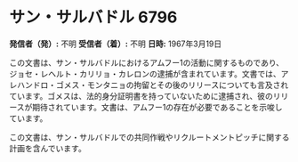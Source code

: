 # サン・サルバドル 6796

**発信者（発）:** 不明
**受信者（着）:** 不明
**日時:** 1967年3月19日

この文書は、サン・サルバドルにおけるアムフー1の活動に関するものであり、ジョセ・レヘルト・カリリョ・カレロンの逮捕が含まれています。文書では、アレハンドロ・ゴメス・モンタニョの拘留とその後のリリースについても言及されています。ゴメスは、法的身分証明書を持っていないために逮捕され、彼のリリースが期待されています。文書は、アムフー1の存在が必要であることを示唆しています。

この文書は、サン・サルバドルでの共同作戦やリクルートメントピッチに関する計画を含んでいます。